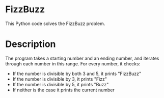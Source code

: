 # FizzBuzz

This Python code solves the FizzBuzz problem.

# Description

The program takes a starting number and an ending number, and iterates through each number in this range. For every number, it checks:

- If the number is divisible by both 3 and 5, it prints "FizzBuzz"
- If the number is divisible by 3, it prints "Fizz"
- If the number is divisible by 5, it prints "Buzz"
- If neither is the case it prints the current number
